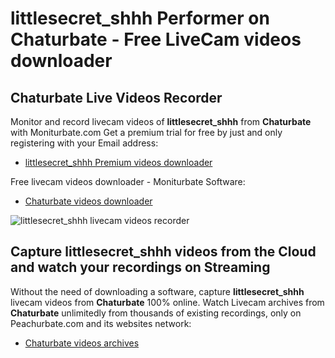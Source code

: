 # littlesecret_shhh Performer on Chaturbate - Free LiveCam videos downloader

## Chaturbate Live Videos Recorder

Monitor and record livecam videos of **littlesecret_shhh** from **Chaturbate** with Moniturbate.com
Get a premium trial for free by just and only registering with your Email address:
* [littlesecret_shhh Premium videos downloader](https://moniturbate.com/request-demo-licence-key.html)

Free livecam videos downloader - Moniturbate Software:
* [Chaturbate videos downloader](https://moniturbate.com/moniturbate-download-software.html)

![littlesecret_shhh livecam videos recorder](https://peachurnet.com/templates/moniturbate-software.png)


## Capture littlesecret_shhh videos from the Cloud and watch your recordings on Streaming

Without the need of downloading a software, capture **littlesecret_shhh** livecam videos from **Chaturbate** 100% online.
Watch Livecam archives from **Chaturbate** unlimitedly from thousands of existing recordings, only on Peachurbate.com and its websites network:
* [Chaturbate videos archives](https://peachurnet.com/)